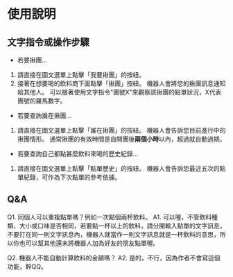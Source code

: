 使用說明
=======

文字指令或操作步驟
----------------

- 若要揪團...
1. 請直接在圖文選單上點擊「我要揪團」的按紐。
2. 接著在想要喝的飲料商下面點擊「揪團」按紐。
機器人會將您的揪團訊息通知給其他人。
可以接著使用文字指令"團號X"來觀察該揪團的點單狀況，X代表團號的羅馬數字。

- 若要查詢誰在揪團...
1. 請直接在圖文選單上點擊「誰在揪團」的按紐。
機器人會告訴您目前進行中的揪團情形。
通常揪團的有效時間是自開團後**兩個小時**以內，超過就自動過期。

- 若要查詢自己都點甚麼飲料來喝的歷史紀錄...
1. 請直接在圖文選單上點擊「點單歷史」的按紐。
機器人會告訴您最近五次的點單紀錄，可作為下次點單的參考依據。

Q&A
---

Q1. 同個人可以重複點單嗎？例如一次點個兩杯飲料。
A1. 可以喔，不管飲料種類、大小或口味是否相同，若要點一杯以上的飲料，請分開輸入點單的文字訊息，不要打在同一則文字訊息內，機器人就當作一則文字訊息就是一杯飲料的意思，所以你也可以幫其他還未將機器人加為好友的朋友點單喔。

Q2. 機器人不能自動計算飲料的金額嗎？
A2. 是的，不行，因為作者不會寫這個功能，幹QQ。